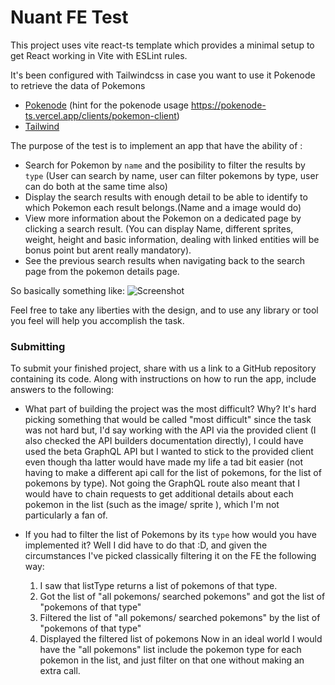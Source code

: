 # Nuant FE Test

This project uses vite react-ts template which provides a minimal setup to get React working in Vite with ESLint rules.

It's been configured with Tailwindcss in case you want to use it Pokenode to retrieve the data of Pokemons

- [Pokenode](https://pokenode-ts.vercel.app/) (hint for the pokenode usage https://pokenode-ts.vercel.app/clients/pokemon-client)
- [Tailwind](https://tailwindcss.com/)

The purpose of the test is to implement an app that have the ability of :

- Search for Pokemon by `name` and the posibility to filter the results by `type`
  (User can search by name, user can filter pokemons by type, user can do both at the same time also)
- Display the search results with enough detail to be able to identify to which Pokemon each result belongs.(Name and a image would do)
- View more information about the Pokemon on a dedicated page by clicking a search result. (You can display Name, different sprites, weight, height and basic information, dealing with linked entities will be bonus point but arent really mandatory).
- See the previous search results when navigating back to the search page from the pokemon details page.

So basically something like:
![Screenshot](screenshot.png)

Feel free to take any liberties with the design, and to use any library or tool you feel will help you accomplish the task.

### Submitting

To submit your finished project, share with us a link to a GitHub repository containing its code. Along with instructions on how to run the app, include answers to the following:

- What part of building the project was the most difficult? Why?
  It's hard picking something that would be called "most difficult" since the task was not hard but, I'd say working with the API via the provided client (I also checked the API builders documentation directly), I could have used the beta GraphQL API but I wanted to stick to the provided client even though tha latter would have made my life a tad bit easier (not having to make a different api call for the list of pokemons, for the list of pokemons by type). Not going the GraphQL route also meant that I would have to chain requests to get additional details about each pokemon in the list (such as the image/ sprite ), which I'm not particularly a fan of.

- If you had to filter the list of Pokemons by its `type` how would you have implemented it?
  Well I did have to do that :D, and given the circumstances I've picked classically filtering it on the FE the following way:
  1. I saw that listType returns a list of pokemons of that type.
  2. Got the list of "all pokemons/ searched pokemons" and got the list of "pokemons of that type"
  3. Filtered the list of "all pokemons/ searched pokemons" by the list of "pokemons of that type"
  4. Displayed the filtered list of pokemons
     Now in an ideal world I would have the "all pokemons" list include the pokemon type for each pokemon in the list, and just filter on that one without making an extra call.
